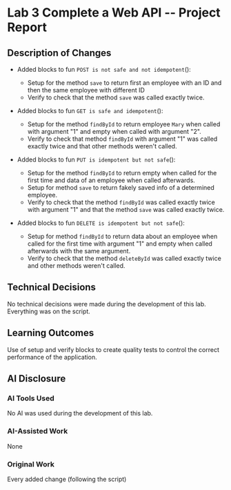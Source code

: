 # Lab 3 Complete a Web API -- Project Report

## Description of Changes
- Added blocks to fun `POST is not safe and not idempotent`():
    - Setup for the method `save` to return first an employee with an ID and then the same employee with different ID
    - Verify to check that the method `save` was called exactly twice.

- Added blocks to fun `GET is safe and idempotent`():
    - Setup for the method `findById` to return employee `Mary` when called with argument "1" and empty when called with argument "2".
    - Verify to check that method `findById` with argument "1" was called exactly twice and that other methods weren't called.

- Added blocks to fun `PUT is idempotent but not safe`():
    - Setup for the method `findById` to return empty when called for the first time and data of an employee when called afterwards.
    - Setup for method `save` to return fakely saved info of a determined employee.
    - Verify to check that the method `findById` was called exactly twice with argument "1" and that the method `save` was called exactly twice.

- Added blocks to fun `DELETE is idempotent but not safe`():
    - Setup for method `findById` to return data about an employee when called for the first time with argument "1" and empty when called afterwards with the same argument.
    - Verify to check that the method `deleteById` was called exactly twice and other methods weren't called.

## Technical Decisions
No technical decisions were made during the development of this lab. Everything was on the script.

## Learning Outcomes
Use of setup and verify blocks to create quality tests to control the correct performance of the application.

## AI Disclosure
### AI Tools Used
No AI was used during the development of this lab.

### AI-Assisted Work
None

### Original Work
Every added change (following the script)